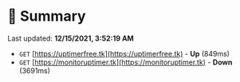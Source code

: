 # 📖 Summary
Last updated: **12/15/2021, 3:52:19 AM**

- `GET` [https://uptimerfree.tk](https://uptimerfree.tk) - **Up** (849ms)
- `GET` [https://monitoruptimer.tk](https://monitoruptimer.tk) - **Down** (3691ms)
